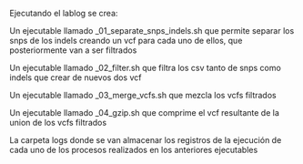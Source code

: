 Ejecutando el lablog se crea:

Un ejecutable llamado _01_separate_snps_indels.sh que permite separar los snps de los indels creando un vcf para cada uno de ellos, que posteriormente van a ser filtrados

Un ejecutable llamado _02_filter.sh que filtra los csv tanto de snps como indels que crear de nuevos dos vcf

Un ejecutable llamado _03_merge_vcfs.sh que mezcla los vcfs filtrados

Un ejecutable llamado _04_gzip.sh que comprime el vcf resultante de la union de los vcfs filtrados

La carpeta logs donde se van almacenar los registros de la ejecución de cada uno de los procesos realizados en los anteriores ejecutables
